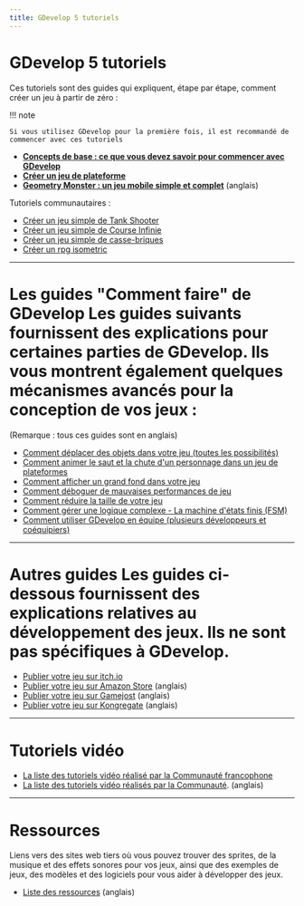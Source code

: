 ```yaml
---
title: GDevelop 5 tutoriels
---
```

# GDevelop 5 tutoriels

Ces tutoriels sont des guides qui expliquent, étape par étape, comment créer un jeu à partir de zéro :

!!! note

    Si vous utilisez GDevelop pour la première fois, il est recommandé de commencer avec ces tutoriels

* **[Concepts de base : ce que vous devez savoir pour commencer avec GDevelop](/fr/gdevelop5/tutorials/basic-game-making-concepts)**
* **[Créer un jeu de plateforme](/fr/gdevelop5/tutorials/platform-game/start)**
* **[Geometry Monster : un jeu mobile simple et complet](/gdevelop5/tutorials/geometry-monster)** (anglais)

Tutoriels communautaires :

- [Créer un jeu simple de Tank Shooter](/fr/gdevelop5/tutorials/tank-shooter)
- [Créer un jeu simple de Course Infinie](/fr/gdevelop5/tutorials/endless-runner)
- [Créer un jeu simple de casse-briques](/fr/gdevelop5/tutorials/breakout)
- [Créer un rpg isometric](/fr/gdevelop5/tutorials/isometric-rpg/start)

------------------------------------------------------------------------

# Les guides "Comment faire" de GDevelop Les guides suivants fournissent des explications pour certaines parties de GDevelop. Ils vous montrent également quelques mécanismes avancés pour la conception de vos jeux :

(Remarque : tous ces guides sont en anglais)

- [Comment déplacer des objets dans votre jeu (toutes les possibilités)](/gdevelop5/tutorials/how-to-move-objects)
- [Comment animer le saut et la chute d'un personnage dans un jeu de plateformes](/gdevelop5/tutorials/how-to-animate-jump-fall-platformer)
- [Comment afficher un grand fond dans votre jeu](/gdevelop5/tutorials/how-to-display-big-background)
- [Comment déboguer de mauvaises performances de jeu](/gdevelop5/tutorials/how-to-debug-poor-performance)
- [Comment réduire la taille de votre jeu](/gdevelop5/tutorials/reduce-size-game)
- [Comment gérer une logique complexe - La machine d'états finis (FSM)](/gdevelop5/tutorials/finite_state_machine)
- [Comment utiliser GDevelop en équipe (plusieurs développeurs et coéquipiers)](/gdevelop5/tutorials/how-to-use-GDevelop-as-a-team)

------------------------------------------------------------------------

# Autres guides Les guides ci-dessous fournissent des explications relatives au développement des jeux. Ils ne sont pas spécifiques à GDevelop.

* [Publier votre jeu sur itch.io](/fr/gdevelop5/publishing/publishing-to-itch-io)
* [Publier votre jeu sur Amazon Store](/gdevelop5/publishing/publishing-to-amazon-app-store) (anglais)
* [Publier votre jeu sur Gamejost](/gdevelop5/publishing/publishing-to-gamejolt-store) (anglais)
* [Publier votre jeu sur Kongregate](/gdevelop5/publishing/publishing-to-kongregate-store) (anglais)

------------------------------------------------------------------------

# Tutoriels vidéo

- [La liste des tutoriels vidéo réalisé par la Communauté francophone](https://www.youtube.com/watch?list=PL3YlZTdKiS8_S_BaL5NNMyYDwKlQjnfU9)
- [La liste des tutoriels vidéo réalisés par la Communauté](/gdevelop5/tutorials/videos). (anglais)

------------------------------------------------------------------------

# Ressources

Liens vers des sites web tiers où vous pouvez trouver des sprites, de la musique et des effets sonores pour vos jeux, ainsi que des exemples de jeux, des modèles et des logiciels pour vous aider à développer des jeux.

- [Liste des ressources](/gdevelop5/tutorials/resources) (anglais)
